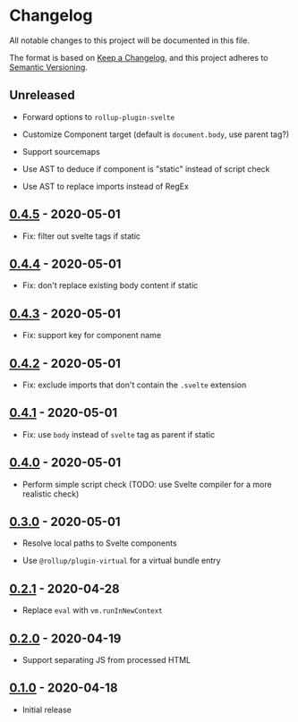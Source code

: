# Changelog

All notable changes to this project will be documented in this file.

The format is based on [Keep a Changelog](https://keepachangelog.com/en/1.0.0/),
and this project adheres to [Semantic Versioning](https://semver.org/spec/v2.0.0.html).

## Unreleased

- Forward options to `rollup-plugin-svelte`

- Customize Component target (default is `document.body`, use parent tag?)

- Support sourcemaps

- Use AST to deduce if component is "static" instead of script check

- Use AST to replace imports instead of RegEx

## [0.4.5](https://github.com/metonym/posthtml-svelte/releases/tag/0.4.5) - 2020-05-01

- Fix: filter out svelte tags if static

## [0.4.4](https://github.com/metonym/posthtml-svelte/releases/tag/0.4.4) - 2020-05-01

- Fix: don't replace existing body content if static

## [0.4.3](https://github.com/metonym/posthtml-svelte/releases/tag/0.4.3) - 2020-05-01

- Fix: support key for component name

## [0.4.2](https://github.com/metonym/posthtml-svelte/releases/tag/0.4.2) - 2020-05-01

- Fix: exclude imports that don't contain the `.svelte` extension

## [0.4.1](https://github.com/metonym/posthtml-svelte/releases/tag/0.4.1) - 2020-05-01

- Fix: use `body` instead of `svelte` tag as parent if static

## [0.4.0](https://github.com/metonym/posthtml-svelte/releases/tag/0.4.0) - 2020-05-01

- Perform simple script check (TODO: use Svelte compiler for a more realistic check)

## [0.3.0](https://github.com/metonym/posthtml-svelte/releases/tag/0.3.0) - 2020-05-01

- Resolve local paths to Svelte components

- Use `@rollup/plugin-virtual` for a virtual bundle entry

## [0.2.1](https://github.com/metonym/posthtml-svelte/releases/tag/0.2.1) - 2020-04-28

- Replace `eval` with `vm.runInNewContext`

## [0.2.0](https://github.com/metonym/posthtml-svelte/releases/tag/0.2.0) - 2020-04-19

- Support separating JS from processed HTML

## [0.1.0](https://github.com/metonym/posthtml-svelte/releases/tag/0.1.0) - 2020-04-18

- Initial release
